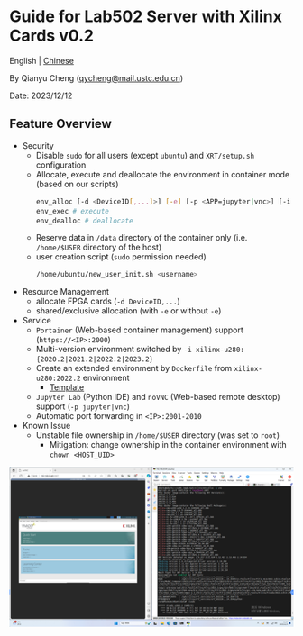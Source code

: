 # Guide for Lab502 Server with Xilinx Cards v0.2

English | [Chinese](./README_CN.md)

By Qianyu Cheng (qycheng@mail.ustc.edu.cn) 

Date: 2023/12/12
## Feature Overview
- Security
  - Disable `sudo` for all users (except `ubuntu`) and `XRT/setup.sh` configuration
  - Allocate, execute and deallocate the environment in container mode (based on our scripts)
    ```bash
    env_alloc [-d <DeviceID[,...]>] [-e] [-p <APP=jupyter|vnc>] [-i <IMAGE_NAME>] # allocate
    env_exec # execute
    env_dealloc # deallocate
    ```
  - Reserve data in `/data` directory of the container only (i.e. `/home/$USER` directory of the host)
  - user creation script (`sudo` permission needed)
    ```bash
    /home/ubuntu/new_user_init.sh <username>
    ```
- Resource Management
  - allocate FPGA cards (`-d DeviceID,...`)
  - shared/exclusive allocation (with `-e` or without `-e`)
- Service
  - `Portainer` (Web-based container management) support (`https://<IP>:2000`)
  - Multi-version environment switched by `-i xilinx-u280:{2020.2|2021.2|2022.2|2023.2}`
  - Create an extended environment by `Dockerfile` from `xilinx-u280:2022.2` environment
    - [Template](./Dockerfile) 
  - `Jupyter Lab` (Python IDE) and `noVNC` (Web-based remote desktop) support (`-p jupyter|vnc`)
  - Automatic port forwarding in `<IP>:2001-2010`
- Known Issue
  - Unstable file ownership in `/home/$USER` directory (was set to `root`)
    - Mitigation: change ownership in the container environment with `chown <HOST_UID>`

![](image.png)
